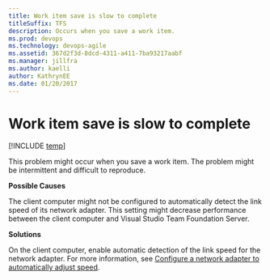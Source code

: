 ```yaml
---
title: Work item save is slow to complete
titleSuffix: TFS
description: Occurs when you save a work item.
ms.prod: devops
ms.technology: devops-agile
ms.assetid: 367d2f3d-8dcd-4311-a411-7ba93217aabf
ms.manager: jillfra
ms.author: kaelliauthor: KathrynEE
ms.date: 01/20/2017
---
```


# Work item save is slow to complete
[!INCLUDE [temp](../../_shared/version-tfs-all-versions.md)]

This problem might occur when you save a work item. The problem might be intermittent and difficult to reproduce.  
  
 **Possible Causes**  
  
 The client computer might not be configured to automatically detect the link speed of its network adapter. This setting might decrease performance between the client computer and Visual Studio Team Foundation Server.  
  
 **Solutions**  
  
 On the client computer, enable automatic detection of the link speed for the network adapter. For more information, see [Configure a network adapter to automatically adjust speed](configure-network-adapter-automatically-adjust-speed.md).